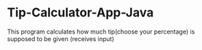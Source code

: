 # Tip-Calculator-App-Java
This program calculates how much tip(choose your percentage) is supposed to be given (receives input)
